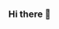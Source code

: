 ### Hi there 👋

<!--
**My name is Ilya Kim**

In March 2023, I successfully completed the "Data analyst" courses from Yandex.Practicum. I am currently looking for a job in the field of data analytics. I also constantly study the material covered and read new articles by professional data analysts.  I am interested in applying the knowledge gained in practice. I want to benefit the organization in which I will work
